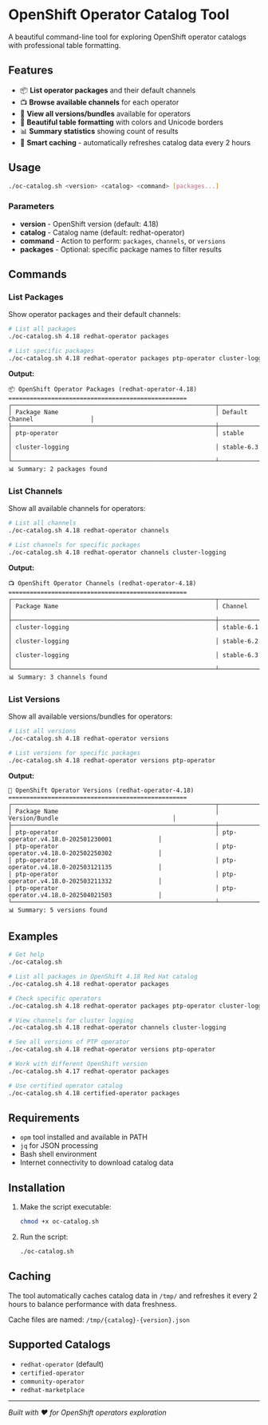 # OpenShift Operator Catalog Tool

A beautiful command-line tool for exploring OpenShift operator catalogs with professional table formatting.

## Features

- 📦 **List operator packages** and their default channels
- 📺 **Browse available channels** for each operator
- 🔢 **View all versions/bundles** available for operators
- 🎨 **Beautiful table formatting** with colors and Unicode borders
- 📊 **Summary statistics** showing count of results
- 🚀 **Smart caching** - automatically refreshes catalog data every 2 hours

## Usage

```bash
./oc-catalog.sh <version> <catalog> <command> [packages...]
```

### Parameters

- **version** - OpenShift version (default: 4.18)
- **catalog** - Catalog name (default: redhat-operator)  
- **command** - Action to perform: `packages`, `channels`, or `versions`
- **packages** - Optional: specific package names to filter results

## Commands

### List Packages
Show operator packages and their default channels:

```bash
# List all packages
./oc-catalog.sh 4.18 redhat-operator packages

# List specific packages
./oc-catalog.sh 4.18 redhat-operator packages ptp-operator cluster-logging
```

**Output:**
```
📦 OpenShift Operator Packages (redhat-operator-4.18)
==================================================
┌─────────────────────────────────────────────────────────┬────────────────────────────────┐
│ Package Name                                            │ Default Channel                │
├─────────────────────────────────────────────────────────┼────────────────────────────────┤
│ ptp-operator                                            │ stable                         │
│ cluster-logging                                         │ stable-6.3                     │
└─────────────────────────────────────────────────────────┴────────────────────────────────┘
📊 Summary: 2 packages found
```

### List Channels
Show all available channels for operators:

```bash
# List all channels
./oc-catalog.sh 4.18 redhat-operator channels

# List channels for specific packages
./oc-catalog.sh 4.18 redhat-operator channels cluster-logging
```

**Output:**
```
📺 OpenShift Operator Channels (redhat-operator-4.18)
==================================================
┌─────────────────────────────────────────────────────────┬───────────────────────────────────┐
│ Package Name                                            │ Channel                           │
├─────────────────────────────────────────────────────────┼───────────────────────────────────┤
│ cluster-logging                                         │ stable-6.1                        │
│ cluster-logging                                         │ stable-6.2                        │
│ cluster-logging                                         │ stable-6.3                        │
└─────────────────────────────────────────────────────────┴───────────────────────────────────┘
📊 Summary: 3 channels found
```

### List Versions
Show all available versions/bundles for operators:

```bash
# List all versions
./oc-catalog.sh 4.18 redhat-operator versions

# List versions for specific packages  
./oc-catalog.sh 4.18 redhat-operator versions ptp-operator
```

**Output:**
```
🔢 OpenShift Operator Versions (redhat-operator-4.18)
==================================================
┌─────────────────────────────────────────────────────────┬───────────────────────────────────────────────┐
│ Package Name                                            │ Version/Bundle                                │
├─────────────────────────────────────────────────────────┼───────────────────────────────────────────────┤
│ ptp-operator                                            │ ptp-operator.v4.18.0-202501230001             │
│ ptp-operator                                            │ ptp-operator.v4.18.0-202502250302             │
│ ptp-operator                                            │ ptp-operator.v4.18.0-202503121135             │
│ ptp-operator                                            │ ptp-operator.v4.18.0-202503211332             │
│ ptp-operator                                            │ ptp-operator.v4.18.0-202504021503             │
└─────────────────────────────────────────────────────────┴───────────────────────────────────────────────┘
📊 Summary: 5 versions found
```

## Examples

```bash
# Get help
./oc-catalog.sh

# List all packages in OpenShift 4.18 Red Hat catalog
./oc-catalog.sh 4.18 redhat-operator packages

# Check specific operators
./oc-catalog.sh 4.18 redhat-operator packages ptp-operator cluster-logging

# View channels for cluster logging
./oc-catalog.sh 4.18 redhat-operator channels cluster-logging

# See all versions of PTP operator
./oc-catalog.sh 4.18 redhat-operator versions ptp-operator

# Work with different OpenShift version
./oc-catalog.sh 4.17 redhat-operator packages

# Use certified operator catalog
./oc-catalog.sh 4.18 certified-operator packages
```

## Requirements

- `opm` tool installed and available in PATH
- `jq` for JSON processing
- Bash shell environment
- Internet connectivity to download catalog data

## Installation

1. Make the script executable:
   ```bash
   chmod +x oc-catalog.sh
   ```

2. Run the script:
   ```bash
   ./oc-catalog.sh
   ```

## Caching

The tool automatically caches catalog data in `/tmp/` and refreshes it every 2 hours to balance performance with data freshness.

Cache files are named: `/tmp/{catalog}-{version}.json`

## Supported Catalogs

- `redhat-operator` (default)
- `certified-operator`  
- `community-operator`
- `redhat-marketplace`

---

*Built with ❤️ for OpenShift operators exploration*